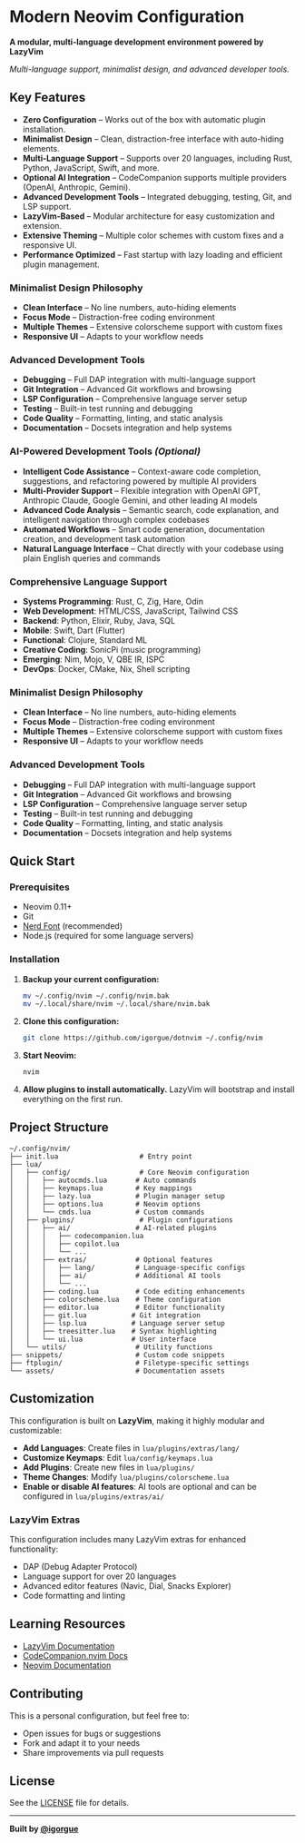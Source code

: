 # Modern Neovim Configuration

**A modular, multi-language development environment powered by LazyVim**

_Multi-language support, minimalist design, and advanced developer tools._

## Key Features

  - **Zero Configuration** – Works out of the box with automatic plugin installation.
  - **Minimalist Design** – Clean, distraction-free interface with auto-hiding elements.
  - **Multi-Language Support** – Supports over 20 languages, including Rust, Python, JavaScript, Swift, and more.
  - **Optional AI Integration** – CodeCompanion supports multiple providers (OpenAI, Anthropic, Gemini).
  - **Advanced Development Tools** – Integrated debugging, testing, Git, and LSP support.
  - **LazyVim-Based** – Modular architecture for easy customization and extension.
  - **Extensive Theming** – Multiple color schemes with custom fixes and a responsive UI.
  - **Performance Optimized** – Fast startup with lazy loading and efficient plugin management.

### **Minimalist Design Philosophy**

- **Clean Interface** – No line numbers, auto-hiding elements
- **Focus Mode** – Distraction-free coding environment
- **Multiple Themes** – Extensive colorscheme support with custom fixes
- **Responsive UI** – Adapts to your workflow needs

### **Advanced Development Tools**

- **Debugging** – Full DAP integration with multi-language support
- **Git Integration** – Advanced Git workflows and browsing
- **LSP Configuration** – Comprehensive language server setup
- **Testing** – Built-in test running and debugging
- **Code Quality** – Formatting, linting, and static analysis
- **Documentation** – Docsets integration and help systems

### **AI-Powered Development Tools** *(Optional)*

- **Intelligent Code Assistance** – Context-aware code completion, suggestions, and refactoring powered by multiple AI providers
- **Multi-Provider Support** – Flexible integration with OpenAI GPT, Anthropic Claude, Google Gemini, and other leading AI models
- **Advanced Code Analysis** – Semantic search, code explanation, and intelligent navigation through complex codebases
- **Automated Workflows** – Smart code generation, documentation creation, and development task automation
- **Natural Language Interface** – Chat directly with your codebase using plain English queries and commands

### **Comprehensive Language Support**

- **Systems Programming**: Rust, C, Zig, Hare, Odin
- **Web Development**: HTML/CSS, JavaScript, Tailwind CSS
- **Backend**: Python, Elixir, Ruby, Java, SQL
- **Mobile**: Swift, Dart (Flutter)
- **Functional**: Clojure, Standard ML
- **Creative Coding**: SonicPi (music programming)
- **Emerging**: Nim, Mojo, V, QBE IR, ISPC
- **DevOps**: Docker, CMake, Nix, Shell scripting

### **Minimalist Design Philosophy**

- **Clean Interface** – No line numbers, auto-hiding elements
- **Focus Mode** – Distraction-free coding environment
- **Multiple Themes** – Extensive colorscheme support with custom fixes
- **Responsive UI** – Adapts to your workflow needs

### **Advanced Development Tools**

- **Debugging** – Full DAP integration with multi-language support
- **Git Integration** – Advanced Git workflows and browsing
- **LSP Configuration** – Comprehensive language server setup
- **Testing** – Built-in test running and debugging
- **Code Quality** – Formatting, linting, and static analysis
- **Documentation** – Docsets integration and help systems

## Quick Start

### Prerequisites

- Neovim 0.11+
- Git
- [Nerd Font](https://www.nerdfonts.com/) (recommended)
- Node.js (required for some language servers)

### Installation

1. **Backup your current configuration:**

   ```bash
   mv ~/.config/nvim ~/.config/nvim.bak
   mv ~/.local/share/nvim ~/.local/share/nvim.bak
   ```

2. **Clone this configuration:**

   ```bash
   git clone https://github.com/igorgue/dotnvim ~/.config/nvim
   ```

3. **Start Neovim:**

   ```bash
   nvim
   ```

4. **Allow plugins to install automatically.** LazyVim will bootstrap and install everything on the first run.

## Project Structure

```
~/.config/nvim/
├── init.lua                    # Entry point
├── lua/
│   ├── config/                 # Core Neovim configuration
│   │   ├── autocmds.lua       # Auto commands
│   │   ├── keymaps.lua        # Key mappings
│   │   ├── lazy.lua           # Plugin manager setup
│   │   ├── options.lua        # Neovim options
│   │   └── cmds.lua           # Custom commands
│   ├── plugins/                # Plugin configurations
│   │   ├── ai/                # AI-related plugins
│   │   │   ├── codecompanion.lua
│   │   │   ├── copilot.lua
│   │   │   └── ...
│   │   ├── extras/            # Optional features
│   │   │   ├── lang/          # Language-specific configs
│   │   │   ├── ai/            # Additional AI tools
│   │   │   └── ...
│   │   ├── coding.lua         # Code editing enhancements
│   │   ├── colorscheme.lua    # Theme configuration
│   │   ├── editor.lua         # Editor functionality
│   │   ├── git.lua           # Git integration
│   │   ├── lsp.lua           # Language server setup
│   │   ├── treesitter.lua    # Syntax highlighting
│   │   └── ui.lua            # User interface
│   └── utils/                 # Utility functions
├── snippets/                  # Custom code snippets
├── ftplugin/                  # Filetype-specific settings
└── assets/                    # Documentation assets
```

## Customization

This configuration is built on **LazyVim**, making it highly modular and customizable:

- **Add Languages**: Create files in `lua/plugins/extras/lang/`
- **Customize Keymaps**: Edit `lua/config/keymaps.lua`
- **Add Plugins**: Create new files in `lua/plugins/`
- **Theme Changes**: Modify `lua/plugins/colorscheme.lua`
- **Enable or disable AI features**: AI tools are optional and can be configured in `lua/plugins/extras/ai/`

### LazyVim Extras

This configuration includes many LazyVim extras for enhanced functionality:

- DAP (Debug Adapter Protocol)
- Language support for over 20 languages
- Advanced editor features (Navic, Dial, Snacks Explorer)
- Code formatting and linting

## Learning Resources

- [LazyVim Documentation](https://lazyvim.github.io/)
- [CodeCompanion.nvim Docs](https://github.com/olimorris/codecompanion.nvim)
- [Neovim Documentation](https://neovim.io/doc/)

## Contributing

This is a personal configuration, but feel free to:

- Open issues for bugs or suggestions
- Fork and adapt it to your needs
- Share improvements via pull requests

## License

See the [LICENSE](LICENSE) file for details.

---

**Built by [@igorgue](https://github.com/igorgue)**
